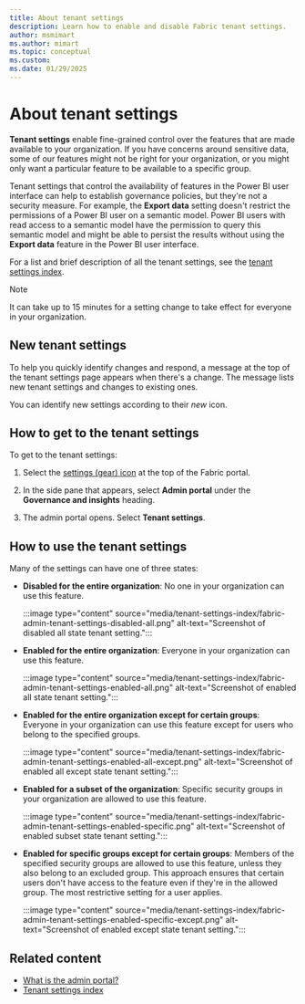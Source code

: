 ```yaml
---
title: About tenant settings
description: Learn how to enable and disable Fabric tenant settings.
author: msmimart
ms.author: mimart
ms.topic: conceptual
ms.custom:
ms.date: 01/29/2025
---
```


# About tenant settings

**Tenant settings** enable fine-grained control over the features that are made available to your organization. If you have concerns around sensitive data, some of our features might not be right for your organization, or you might only want a particular feature to be available to a specific group.

Tenant settings that control the availability of features in the Power BI user interface can help to establish governance policies, but they're not a security measure. For example, the **Export data** setting doesn't restrict the permissions of a Power BI user on a semantic model. Power BI users with read access to a semantic model have the permission to query this semantic model and might be able to persist the results without using the **Export data** feature in the Power BI user interface.

For a list and brief description of all the tenant settings, see the [tenant settings index](tenant-settings-index.md).

> [!NOTE]
> It can take up to 15 minutes for a setting change to take effect for everyone in your organization.

## New tenant settings

To help you quickly identify changes and respond, a message at the top of the tenant settings page appears when there's a change. The message lists new tenant settings and changes to existing ones.

You can identify new settings according to their *new* icon.  

## How to get to the tenant settings

To get to the tenant settings:

1. Select the [settings (gear) icon](/fabric/fundamentals/fabric-settings#open-the-fabric-settings-pane) at the top of the Fabric portal.

1. In the side pane that appears, select **Admin portal** under the **Governance and insights** heading.

1. The admin portal opens. Select **Tenant settings**.

## How to use the tenant settings

Many of the settings can have one of three states:

* **Disabled for the entire organization**: No one in your organization can use this feature.

    :::image type="content" source="media/tenant-settings-index/fabric-admin-tenant-settings-disabled-all.png" alt-text="Screenshot of disabled all state tenant setting.":::

* **Enabled for the entire organization**: Everyone in your organization can use this feature.

    :::image type="content" source="media/tenant-settings-index/fabric-admin-tenant-settings-enabled-all.png" alt-text="Screenshot of enabled all state tenant setting.":::

* **Enabled for the entire organization except for certain groups**: Everyone in your organization can use this feature except for users who belong to the specified groups.

    :::image type="content" source="media/tenant-settings-index/fabric-admin-tenant-settings-enabled-all-except.png" alt-text="Screenshot of enabled all except state tenant setting.":::

* **Enabled for a subset of the organization**: Specific security groups in your organization are allowed to use this feature.

    :::image type="content" source="media/tenant-settings-index/fabric-admin-tenant-settings-enabled-specific.png" alt-text="Screenshot of enabled subset state tenant setting.":::

* **Enabled for specific groups except for certain groups**: Members of the specified security groups are allowed to use this feature, unless they also belong to an excluded group. This approach ensures that certain users don't have access to the feature even if they're in the allowed group. The most restrictive setting for a user applies.

    :::image type="content" source="media/tenant-settings-index/fabric-admin-tenant-settings-enabled-specific-except.png" alt-text="Screenshot of enabled except state tenant setting.":::

## Related content

- [What is the admin portal?](admin-center.md)
- [Tenant settings index](tenant-settings-index.md)
